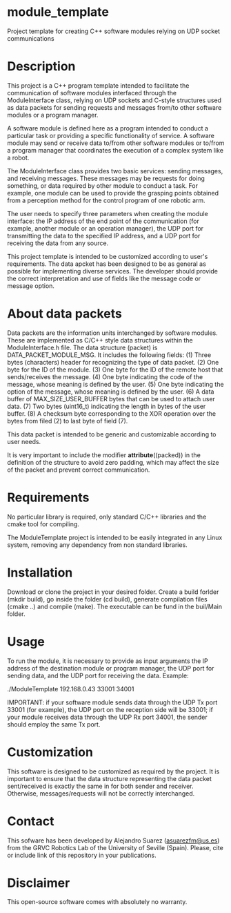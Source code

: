 # module_template
Project template for creating C++ software modules relying on UDP socket communications

# Description

This project is a C++ program template intended to facilitate the communication of software modules interfaced through the ModuleInterface class, relying on UDP sockets and C-style structures used as data packets for sending requests and messages from/to other software modules or a program manager.

A software module is defined here as a program intended to conduct a particular task or providing a specific functionality of service. A software module may send or receive data to/from other software modules or to/from a program manager that coordinates the execution of a complex system like a robot.

The ModuleInterface class provides two basic services: sending messages, and receiving messages. These messages may be requests for doing something, or data required by other module to conduct a task. For example, one module can be used to provide the grasping points obtained from a perception method for the control program of one robotic arm.

The user needs to specify three parameters when creating the module interface: the IP address of the end point of the communication (for example, another module or an operation manager), the UDP port for transmitting the data to the specified IP address, and a UDP port for receiving the data from any source.

This project template is intended to be customized according to user's requirements. The data apcket has been designed to be as general as possible for implementing diverse services. The developer should provide the correct interpretation and use of fields like the message code or message option.

# About data packets

Data packets are the information units interchanged by software modules. These are implemented as C/C++ style data structures within the ModuleInterface.h file. The data structure (packet) is DATA_PACKET_MODULE_MSG. It includes the following fields:
	(1) Three bytes (characters) header for recognizing the type of data packet.
	(2) One byte for the ID of the module.
	(3) One byte for the ID of the remote host that sends/receives the message.
	(4) One byte indicating the code of the message, whose meaning is defined by the user.
	(5) One byte indicating the option of the message, whose meaning is defined by the user.
	(6) A data buffer of MAX_SIZE_USER_BUFFER bytes that can be used to attach user data.
	(7) Two bytes (uint16_t) indicating the length in bytes of the user buffer.
	(8) A checksum byte corresponding to the XOR operation over the bytes from filed (2) to last byte of field (7). 
	
This data packet is intended to be generic and customizable according to user needs.

It is very important to include the modifier __attribute__((packed)) in the definition of the structure to avoid zero padding, which may affect the size of the packet and prevent correct communication.


# Requirements

No particular library is required, only standard C/C++ libraries and the cmake tool for compiling.

The ModuleTemplate project is intended to be easily integrated in any Linux system, removing any dependency from non standard libraries.


# Installation

Download or clone the project in your desired folder. Create a build forlder (mkdir build), go inside the folder (cd build), generate compilation files (cmake ..) and compile (make). The executable can be fund in the buil/Main folder.


# Usage

To run the module, it is necessary to provide as input arguments the IP address of the destination module or program manager, the UDP port for sending data, and the UDP port for receiving the data. Example:

./ModuleTemplate 192.168.0.43 33001 34001

IMPORTANT: if your software module sends data through the UDP Tx port 33001 (for example), the UDP port on the reception side will be 33001; if your module receives data through the UDP Rx port 34001, the sender should employ the same Tx port. 

# Customization

This software is designed to be customized as required by the project. It is important to ensure that the data structure representing the data packet sent/received is exactly the same in for both sender and receiver. Otherwise, messages/requests will not be correctly interchanged.


# Contact

This sofware has been developed by Alejandro Suarez (asuarezfm@us.es) from the GRVC Robotics Lab of the University of Seville (Spain). Please, cite or include link of this repository in your publications.


# Disclaimer

This open-source software comes with absolutely no warranty. 
